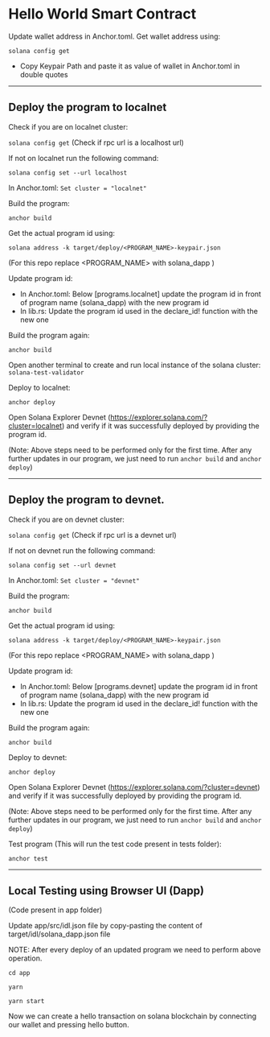 # Hello World Smart Contract

Update wallet address in Anchor.toml. Get wallet address using:

`solana config get`

- Copy Keypair Path and paste it as value of wallet in Anchor.toml in double quotes

---

## Deploy the program to localnet

Check if you are on localnet cluster:

`solana config get` (Check if rpc url is a localhost url)

If not on localnet run the following command:

`solana config set --url localhost`

In Anchor.toml: `Set cluster = "localnet"`

Build the program:

`anchor build`

Get the actual program id using:

`solana address -k target/deploy/<PROGRAM_NAME>-keypair.json`

(For this repo replace <PROGRAM_NAME> with solana_dapp )

Update program id:

- In Anchor.toml: Below [programs.localnet] update the program id in front of program name (solana_dapp) with the new program id
- In lib.rs: Update the program id used in the declare_id! function with the new one

Build the program again:

`anchor build`

Open another terminal to create and run local instance of the solana cluster:
`solana-test-validator`

Deploy to localnet:

`anchor deploy`

Open Solana Explorer Devnet (https://explorer.solana.com/?cluster=localnet) and verify if it was successfully deployed by providing the program id.

(Note: Above steps need to be performed only for the first time. After any further updates in our program, we just need to run `anchor build` and `anchor deploy`)

---

## Deploy the program to devnet.

Check if you are on devnet cluster:

`solana config get` (Check if rpc url is a devnet url)

If not on devnet run the following command:

`solana config set --url devnet`

In Anchor.toml: `Set cluster = "devnet"`

Build the program:

`anchor build`

Get the actual program id using:

`solana address -k target/deploy/<PROGRAM_NAME>-keypair.json`

(For this repo replace <PROGRAM_NAME> with solana_dapp )

Update program id:

- In Anchor.toml: Below [programs.devnet] update the program id in front of program name (solana_dapp) with the new program id
- In lib.rs: Update the program id used in the declare_id! function with the new one

Build the program again:

`anchor build`

Deploy to devnet:

`anchor deploy`

Open Solana Explorer Devnet (https://explorer.solana.com/?cluster=devnet) and verify if it was successfully deployed by providing the program id.

(Note: Above steps need to be performed only for the first time. After any further updates in our program, we just need to run `anchor build` and `anchor deploy`)

Test program (This will run the test code present in tests folder):

`anchor test`

---

## Local Testing using Browser UI (Dapp)

(Code present in app folder)

Update app/src/idl.json file by copy-pasting the content of target/idl/solana_dapp.json file

NOTE: After every deploy of an updated program we need to perform above operation.

`cd app`

`yarn`

`yarn start`

Now we can create a hello transaction on solana blockchain by connecting our wallet and pressing hello button.
